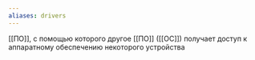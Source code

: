 ```yaml
---
aliases: drivers
---
```


[[ПО]], с помощью которого другое [[ПО]] ([[ОС]]) получает доступ к аппаратному обеспечению некоторого устройства